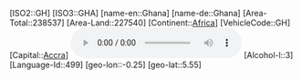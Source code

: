 ﻿---
location: [5.55,-0.25]
type: Country
tags:
- geo/Country

SpocWebEntityId: 26903
isDeleted: false
confidential: public

---
[ISO2::GH]
[ISO3::GHA]
[name-en::Ghana]
[name-de::Ghana]
[Area-Total::238537]
[Area-Land::227540]
[Continent::[Africa](geo/Continent/Africa.md)]
[VehicleCode::GH]
[Capital::[Accra](geo/Continent/Africa/Ghana/Accra.md)]
![Anthem-Ghana](xLarge/National-Anthem/Anthem-Ghana.mp3)
[Alcohol-l::3]
[Language-Id::499]
[geo-lon::-0.25]
[geo-lat::5.55]

